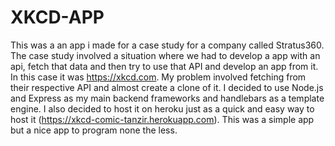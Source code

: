 # XKCD-APP

This was a an app i made for a case study for a company called Stratus360. The case study involved a situation where we had to develop a app with an api, fetch that data and then
try to use that API and develop an app from it. In this case it was https://xkcd.com. My problem involved fetching from their respective API and almost create a clone of it.
I decided to use Node.js and Express as my main backend frameworks and handlebars as a template engine. I also decided to host it on heroku just as a quick and easy way to host
it (https://xkcd-comic-tanzir.herokuapp.com). This was a simple app but a nice app to program none the less.
